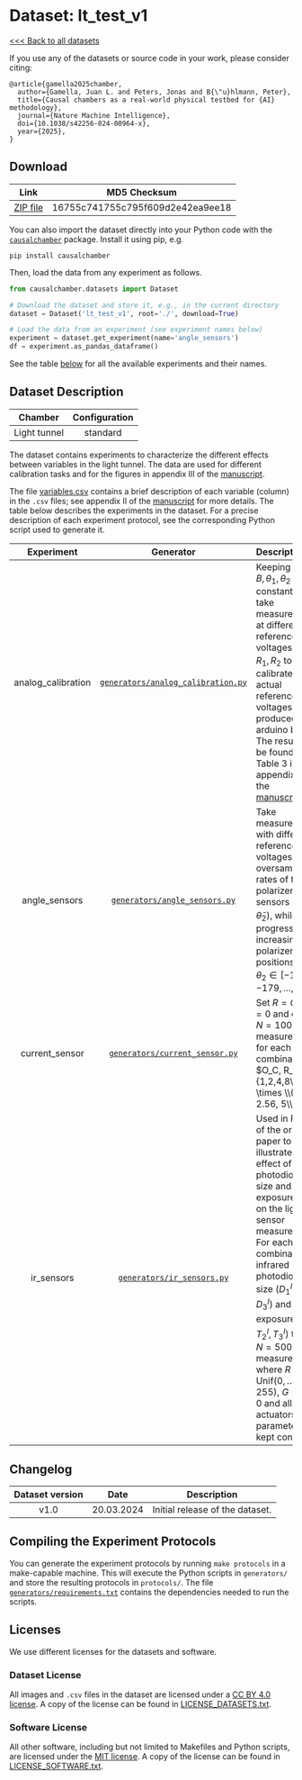 # Dataset: lt\_test\_v1

[<<< Back to all datasets](https://github.com/juangamella/causal-chamber)

If you use any of the datasets or source code in your work, please consider citing:

```
﻿@article{gamella2025chamber,
  author={Gamella, Juan L. and Peters, Jonas and B{\"u}hlmann, Peter},
  title={Causal chambers as a real-world physical testbed for {AI} methodology},
  journal={Nature Machine Intelligence},
  doi={10.1038/s42256-024-00964-x},
  year={2025},
}
```

## Download

| Link     | MD5 Checksum                     |
|:--------:|:--------------------------------:|
| [ZIP file](https://causalchamber.s3.eu-central-1.amazonaws.com/downloadables/lt_test_v1.zip) | 16755c741755c795f609d2e42ea9ee18 |

You can also import the dataset directly into your Python code with the [`causalchamber`](https://github.com/juangamella/causal-chamber-package) package. Install it using pip, e.g.

```
pip install causalchamber
```

Then, load the data from any experiment as follows.

```python
from causalchamber.datasets import Dataset

# Download the dataset and store it, e.g., in the current directory
dataset = Dataset('lt_test_v1', root='./', download=True)

# Load the data from an experiment (see experiment names below)
experiment = dataset.get_experiment(name='angle_sensors')
df = experiment.as_pandas_dataframe()
```

See the table [below](#dataset-description) for all the available experiments and their names.

## Dataset Description

| Chamber  | Configuration |
|:--------:|:-------------:|
| Light tunnel | standard      |

The dataset contains experiments to characterize the different effects between variables in the light tunnel. The data are used for different calibration tasks and for the figures in appendix III of the [manuscript](https://arxiv.org/pdf/2404.11341.pdf).

The file [variables.csv](variables.csv) contains a brief description of each variable (column) in the `.csv` files; see appendix II of the [manuscript](https://arxiv.org/pdf/2404.11341.pdf) for more details. The table below describes the experiments in the dataset. For a precise description of each experiment protocol, see the corresponding Python script used to generate it.

| Experiment | Generator | Description |
|:----------------------:|:---------:|:------------|
| analog\_calibration | [`generators/analog_calibration.py`](generators/analog_calibration.py) | Keeping $R, G, B, \theta_1, \theta_2$ constant, we take measurements at different reference voltages $R_C, R_1, R_2$ to calibrate the actual reference voltages produced by arduino board. The results can be found in Table 3 in appendix II of the [manuscript](https://arxiv.org/pdf/2404.11341.pdf). |
| angle\_sensors | [`generators/angle_sensors.py`](generators/angle_sensors.py) | Take measurements with different reference voltages and oversampling rates of the polarizer angle sensors ($\tilde{\theta}_1, \tilde{\theta}_2$), while progressively increasing the polarizer positions $\theta_1=\theta_2 \in [-180,-179,\ldots,180]$. |
| current\_sensor | [`generators/current_sensor.py`](generators/current_sensor.py) | Set $R=G=B=0$ and collect $N=1000$ measurements for each combination $O_C, R_C \in \\{1,2,4,8\\} \times \\{1.1, 2.56, 5\\}$ |
| ir\_sensors | [`generators/ir_sensors.py`](generators/ir_sensors.py) | Used in Fig. 13 of the original paper to illustrate the effect of the photodiode size and exposure time on the light sensor measurements. For each combination of infrared photodiode size ($D^I_1, D^I_2, D^I_3$) and exposure ($T^I_1, T^I_2, T^I_3$) take $N=500$ measurements where $R {\sim} \text{Unif}(0,\ldots,255)$, $G=B=0$ and all other actuators and parameters are kept constant. |

## Changelog

| Dataset version | Date       | Description                     |
|:---------------:|:----------:|:-------------------------------:|
| v1.0            | 20.03.2024 | Initial release of the dataset. |

## Compiling the Experiment Protocols

You can generate the experiment protocols by running `make protocols` in a make-capable machine. This will execute the Python scripts in `generators/` and store the resulting protocols in `protocols/`. The file [`generators/requirements.txt`](generators/requirements.txt) contains the dependencies needed to run the scripts.


## Licenses

We use different licenses for the datasets and software.

### Dataset License

All images and `.csv` files in the dataset are licensed under a [CC BY 4.0 license](https://creativecommons.org/licenses/by/4.0/). A copy of the license can be found in [LICENSE_DATASETS.txt](LICENSE_DATASETS.txt).

### Software License

All other software, including but not limited to Makefiles and Python scripts, are licensed under the [MIT license](https://opensource.org/license/mit/). A copy of the license can be found in [LICENSE_SOFTWARE.txt](LICENSE_SOFTWARE.txt).

